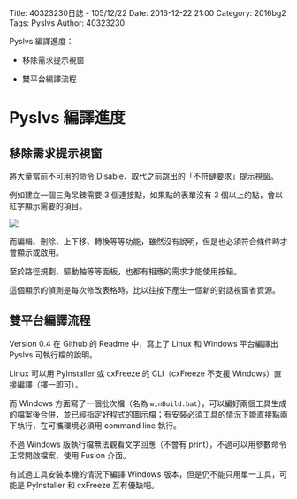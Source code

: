 Title: 40323230日誌 - 105/12/22
Date: 2016-12-22 21:00
Category: 2016bg2
Tags: Pyslvs
Author: 40323230

Pyslvs 編譯進度：

* 移除需求提示視窗

* 雙平台編譯流程

<!-- PELICAN_END_SUMMARY -->

Pyslvs 編譯進度
===

移除需求提示視窗
---

將大量當前不可用的命令 Disable，取代之前跳出的「不符鏈要求」提示視窗。

例如建立一個三角呆鍊需要 3 個連接點，如果點的表單沒有 3 個以上的點，會以紅字顯示需要的項目。

![](https://raw.githubusercontent.com/coursemdetw/project_site_files/gh-pages/files/2016spring/g2/Python_solvespace/1222_01.png)

而編輯、刪除、上下移、轉換等等功能，雖然沒有說明，但是也必須符合條件時才會顯示或啟用。

至於路徑規劃、驅動軸等等面板，也都有相應的需求才能使用按鈕。

這個顯示的偵測是每次修改表格時，比以往按下產生一個新的對話視窗省資源。

雙平台編譯流程
---

Version 0.4 在 Github 的 Readme 中，寫上了 Linux 和 Windows 平台編譯出 Pyslvs 可執行檔的說明。

Linux 可以用 PyInstaller 或 cxFreeze 的 CLI（cxFreeze 不支援 Windows）直接編譯（擇一即可）。

而 Windows 方面寫了一個批次檔（名為 `winBuild.bat`），可以編好兩個工具生成的檔案後合併，並已經指定好程式的圖示檔；有安裝必須工具的情況下能直接點兩下執行，在可攜環境必須用 command line 執行。

不過 Windows 版執行檔無法觀看文字回應（不會有 print），不過可以用參數命令正常開啟檔案、使用 Fusion 介面。

有試過工具安裝本機的情況下編譯 Windows 版本，但是仍不能只用單一工具，可能是 PyInstaller 和 cxFreeze 互有優缺吧。